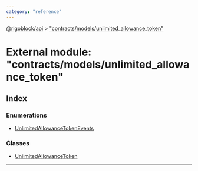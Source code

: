 ```yaml
---
category: "reference"
---
```



[@rigoblock/api](../README.md) > ["contracts/models/unlimited_allowance_token"](../modules/_contracts_models_unlimited_allowance_token_.md)

# External module: "contracts/models/unlimited_allowance_token"

## Index

### Enumerations

* [UnlimitedAllowanceTokenEvents](../enums/_contracts_models_unlimited_allowance_token_.unlimitedallowancetokenevents.md)

### Classes

* [UnlimitedAllowanceToken](../classes/_contracts_models_unlimited_allowance_token_.unlimitedallowancetoken.md)

---

